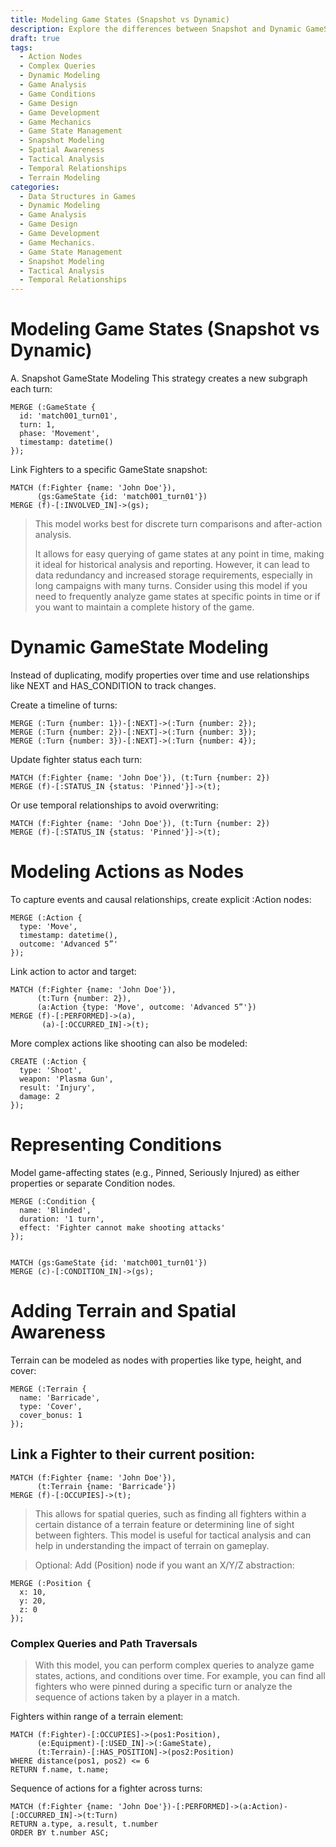 ```yaml
---
title: Modeling Game States (Snapshot vs Dynamic)
description: Explore the differences between Snapshot and Dynamic GameState modeling for effective game state management and analysis.
draft: true
tags:
  - Action Nodes
  - Complex Queries
  - Dynamic Modeling
  - Game Analysis
  - Game Conditions
  - Game Design
  - Game Development
  - Game Mechanics
  - Game State Management
  - Snapshot Modeling
  - Spatial Awareness
  - Tactical Analysis
  - Temporal Relationships
  - Terrain Modeling
categories:
  - Data Structures in Games
  - Dynamic Modeling
  - Game Analysis
  - Game Design
  - Game Development
  - Game Mechanics.
  - Game State Management
  - Snapshot Modeling
  - Tactical Analysis
  - Temporal Relationships
---
```

# Modeling Game States (Snapshot vs Dynamic)
A. Snapshot GameState Modeling
This strategy creates a new subgraph each turn:
```cypher
MERGE (:GameState {
  id: 'match001_turn01',
  turn: 1,
  phase: 'Movement',
  timestamp: datetime()
});
```

Link Fighters to a specific GameState snapshot:
```cypher
MATCH (f:Fighter {name: 'John Doe'}),
      (gs:GameState {id: 'match001_turn01'})
MERGE (f)-[:INVOLVED_IN]->(gs);
```
> This model works best for discrete turn comparisons and after-action analysis.
>
> It allows for easy querying of game states at any point in time, making it ideal for historical analysis and reporting.
> However, it can lead to data redundancy and increased storage requirements, especially in long campaigns with many turns.
> Consider using this model if you need to frequently analyze game states at specific points in time or if you want to maintain a complete history of the game.

# Dynamic GameState Modeling
Instead of duplicating, modify properties over time and use relationships like NEXT and HAS_CONDITION to track changes.

Create a timeline of turns:
```cypher
MERGE (:Turn {number: 1})-[:NEXT]->(:Turn {number: 2});
MERGE (:Turn {number: 2})-[:NEXT]->(:Turn {number: 3});
MERGE (:Turn {number: 3})-[:NEXT]->(:Turn {number: 4});
```

Update fighter status each turn:
```cypher
MATCH (f:Fighter {name: 'John Doe'}), (t:Turn {number: 2})
MERGE (f)-[:STATUS_IN {status: 'Pinned'}]->(t);
```

Or use temporal relationships to avoid overwriting:
```cypher
MATCH (f:Fighter {name: 'John Doe'}), (t:Turn {number: 2})
MERGE (f)-[:STATUS_IN {status: 'Pinned'}]->(t);
```


# Modeling Actions as Nodes
To capture events and causal relationships, create explicit :Action nodes:
```cypher
MERGE (:Action {
  type: 'Move',
  timestamp: datetime(),
  outcome: 'Advanced 5”'
});
```

Link action to actor and target:
```cypher
MATCH (f:Fighter {name: 'John Doe'}),
      (t:Turn {number: 2}),
      (a:Action {type: 'Move', outcome: 'Advanced 5”'})
MERGE (f)-[:PERFORMED]->(a),
       (a)-[:OCCURRED_IN]->(t);
```

More complex actions like shooting
can also be modeled:
```cypher
CREATE (:Action {
  type: 'Shoot',
  weapon: 'Plasma Gun',
  result: 'Injury',
  damage: 2
});
```

# Representing Conditions
Model game-affecting states (e.g., Pinned, Seriously Injured) as either properties or separate Condition nodes.
```cypher
MERGE (:Condition {
  name: 'Blinded',
  duration: '1 turn',
  effect: 'Fighter cannot make shooting attacks'
});
    
```

```cypher
MATCH (gs:GameState {id: 'match001_turn01'})
MERGE (c)-[:CONDITION_IN]->(gs);
```

# Adding Terrain and Spatial Awareness
Terrain can be modeled as nodes with properties like type, height, and cover:
```cypher
MERGE (:Terrain {
  name: 'Barricade',
  type: 'Cover',
  cover_bonus: 1
});
```

## Link a Fighter to their current position:
```cypher
MATCH (f:Fighter {name: 'John Doe'}),
      (t:Terrain {name: 'Barricade'})
MERGE (f)-[:OCCUPIES]->(t);
```

> This allows for spatial queries, such as finding all fighters within a certain distance of a terrain feature or determining line of sight between fighters.
> This model is useful for tactical analysis and can help in understanding the impact of terrain on gameplay.

> Optional: Add (Position) node if you want an X/Y/Z abstraction:
```cypher
MERGE (:Position {
  x: 10,
  y: 20,
  z: 0
});
```

### Complex Queries and Path Traversals
> With this model, you can perform complex queries to analyze game states, actions, and conditions over time. For example, you can find all fighters who were pinned during a specific turn or analyze the sequence of actions taken by a player in a match.

Fighters within range of a terrain element:
```cypher
MATCH (f:Fighter)-[:OCCUPIES]->(pos1:Position),
      (e:Equipment)-[:USED_IN]->(:GameState),
      (t:Terrain)-[:HAS_POSITION]->(pos2:Position)
WHERE distance(pos1, pos2) <= 6
RETURN f.name, t.name;

```


Sequence of actions for a fighter across turns:
```cypher
MATCH (f:Fighter {name: 'John Doe'})-[:PERFORMED]->(a:Action)-[:OCCURRED_IN]->(t:Turn)
RETURN a.type, a.result, t.number
ORDER BY t.number ASC;

```

